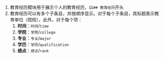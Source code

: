 1. 教育经历模块用于展示个人的教育经历，以`## 教育经历`开头
2. 教育经历可以有多个子条目，并按顺序显示。对于每个子条目，其标题表示教育单位（院校），此外，对于每个项：
   1. **时间**：`时间`/`time`
   2. **学院**：`学院`/`college`
   3. **专业**：`专业`/`major`
   4. **学历**：`学历`/`qualification`
   5. **绩点**：`绩点`/`rank`